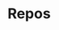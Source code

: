 ---
title: Repos
links:
  - title: AI Wiki
    description: 本人创建并维护的人工智能自学指南。
    website: https://aidiy.icu
    image: ./AIWiki.png
  - title: 汐学组
    description: 本人创建并维护的学习讨论小组。
    website: https://xistudygroup.github.io/XiStudyGroup/
    image: ./XiStudyGroup.png
menu:
    main: 
        weight: 4
        params:
            icon: link

comments: false
---